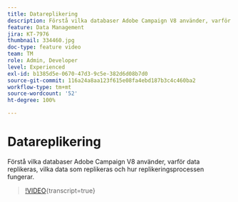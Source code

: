 ```yaml
---
title: Datareplikering
description: Förstå vilka databaser Adobe Campaign V8 använder, varför data replikeras, vilka data som replikeras och hur replikeringsprocessen fungerar.
feature: Data Management
jira: KT-7976
thumbnail: 334460.jpg
doc-type: feature video
team: TM
role: Admin, Developer
level: Experienced
exl-id: b1385d5e-0670-47d3-9c5e-382d6d08b7d0
source-git-commit: 116a24a8aa123f615e08fa4ebd187b3c4c460ba2
workflow-type: tm+mt
source-wordcount: '52'
ht-degree: 100%

---
```


# Datareplikering

Förstå vilka databaser Adobe Campaign V8 använder, varför data replikeras, vilka data som replikeras och hur replikeringsprocessen fungerar.

>[!VIDEO](https://video.tv.adobe.com/v/334460?quality=12&learn=on){transcript=true}
